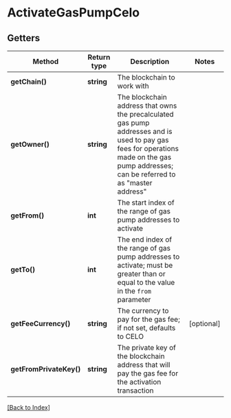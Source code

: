 # ActivateGasPumpCelo

## Getters

Method | Return type | Description | Notes
------------ | ------------- | ------------- | -------------
**getChain()** | **string** | The blockchain to work with |
**getOwner()** | **string** | The blockchain address that owns the precalculated gas pump addresses and is used to pay gas fees for operations made on the gas pump addresses; can be referred to as "master address" |
**getFrom()** | **int** | The start index of the range of gas pump addresses to activate |
**getTo()** | **int** | The end index of the range of gas pump addresses to activate; must be greater than or equal to the value in the <code>from</code> parameter |
**getFeeCurrency()** | **string** | The currency to pay for the gas fee; if not set, defaults to CELO | [optional]
**getFromPrivateKey()** | **string** | The private key of the blockchain address that will pay the gas fee for the activation transaction |

[[Back to Index]](../index.md)
